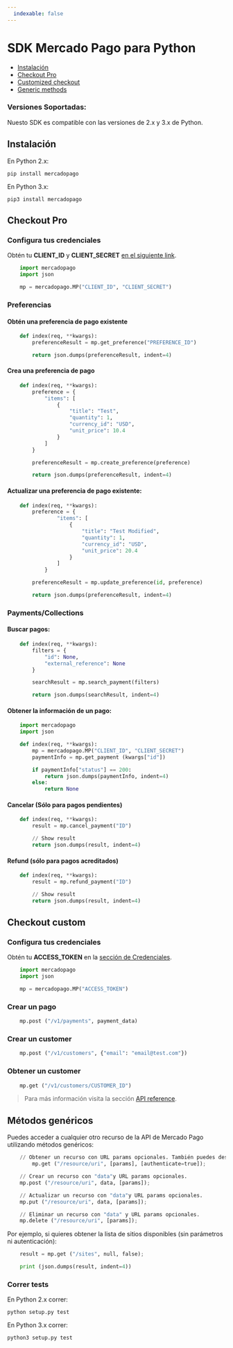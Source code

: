 ```yaml
---
  indexable: false
---
```

# SDK Mercado Pago para Python


* [Instalación](#bookmark_instalación)
* [Checkout Pro](#bookmark_checkout_pro)
* [Customized checkout](#bookmark_checkout_custom)
* [Generic methods](#bookmark_métodos_genéricos)

### Versiones Soportadas:

Nuesto SDK es compatible con las versiones de 2.x y 3.x de Python.

## Instalación


En Python 2.x:

``pip install mercadopago``

En Python 3.x:

``pip3 install mercadopago``

## Checkout Pro


### Configura tus credenciales


Obtén tu **CLIENT_ID** y **CLIENT_SECRET** [en el siguiente link]([FAKER][CREDENTIALS][URL]).


``` python
    import mercadopago
    import json

    mp = mercadopago.MP("CLIENT_ID", "CLIENT_SECRET")
```

### Preferencias


#### Obtén una preferencia de pago existente


``` python
    def index(req, **kwargs):
        preferenceResult = mp.get_preference("PREFERENCE_ID")

        return json.dumps(preferenceResult, indent=4)
```

#### Crea una preferencia de pago

``` python
    def index(req, **kwargs):
        preference = {
            "items": [
                {
                    "title": "Test",
                    "quantity": 1,
                    "currency_id": "USD",
                    "unit_price": 10.4
                }
            ]
        }

        preferenceResult = mp.create_preference(preference)

        return json.dumps(preferenceResult, indent=4)
```
#### Actualizar una preferencia de pago existente:


``` python
    def index(req, **kwargs):
        preference = {
                "items": [
                    {
                        "title": "Test Modified",
                        "quantity": 1,
                        "currency_id": "USD",
                        "unit_price": 20.4
                    }
                ]
            }

        preferenceResult = mp.update_preference(id, preference)

        return json.dumps(preferenceResult, indent=4)
```
### Payments/Collections


#### Buscar pagos:

``` python
    def index(req, **kwargs):
        filters = {
            "id": None,
            "external_reference": None
        }

        searchResult = mp.search_payment(filters)

        return json.dumps(searchResult, indent=4)
```

#### Obtener la información de un pago:

``` python
    import mercadopago
    import json

    def index(req, **kwargs):
        mp = mercadopago.MP("CLIENT_ID", "CLIENT_SECRET")
        paymentInfo = mp.get_payment (kwargs["id"])

        if paymentInfo["status"] == 200:
            return json.dumps(paymentInfo, indent=4)
        else:
            return None
```

#### Cancelar (Sólo para pagos pendientes)

``` python
    def index(req, **kwargs):
        result = mp.cancel_payment("ID")

        // Show result
        return json.dumps(result, indent=4)
```

#### Refund (sólo para pagos acreditados)

``` python
    def index(req, **kwargs):
        result = mp.refund_payment("ID")

        // Show result
        return json.dumps(result, indent=4)
```

## Checkout custom

### Configura tus credenciales

Obtén tu **ACCESS_TOKEN** en la [sección de Credenciales]([FAKER][CREDENTIALS][URL]).


``` python
    import mercadopago
    import json

    mp = mercadopago.MP("ACCESS_TOKEN")
```


### Crear un pago

``` python
    mp.post ("/v1/payments", payment_data)
```

### Crear un customer

```python
    mp.post ("/v1/customers", {"email": "email@test.com"})
```

### Obtener un customer

```python
    mp.get ("/v1/customers/CUSTOMER_ID")
```

> Para más información visita la sección [API reference](https://www.mercadopago.com.ar/developers/es/reference).

## Métodos genéricos

Puedes acceder a cualquier otro recurso de la API de Mercado Pago utilizando métodos genéricos:

```python
    // Obtener un recurso con URL params opcionales. También puedes deshabilitar la autenticación para APIs públicas.
        mp.get ("/resource/uri", [params], [authenticate=true]);
```

```python
    // Crear un recurso con "data"y URL params opcionales.
    mp.post ("/resource/uri", data, [params]);
```
```python
    // Actualizar un recurso con "data"y URL params opcionales.
    mp.put ("/resource/uri", data, [params]);
```
```python
    // Eliminar un recurso con "data" y URL params opcionales.
    mp.delete ("/resource/uri", [params]);
```

Por ejemplo, si quieres obtener la lista de sitios disponibles (sin parámetros ni autenticación):

```python
    result = mp.get ("/sites", null, false);

    print (json.dumps(result, indent=4))
```

### Correr tests


En Python 2.x correr:

``python setup.py test``

En Python 3.x correr:

``python3 setup.py test``
